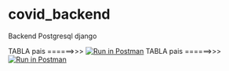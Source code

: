 # covid_backend
Backend Postgresql django


TABLA pais ======>>>  [![Run in Postman](https://run.pstmn.io/button.svg)](https://app.getpostman.com/run-collection/102c793bef9584e5f203?action=collection%2Fimport)
TABLA pais ======>>>  [![Run in Postman](https://run.pstmn.io/button.svg)](https://app.getpostman.com/run-collection/8d877076ab688d2fd9b3?action=collection%2Fimport)
